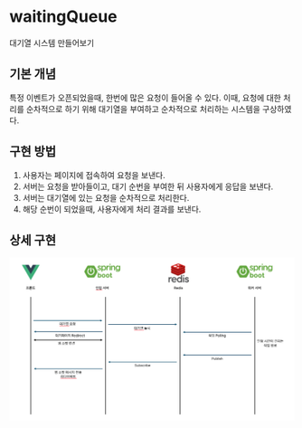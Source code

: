 # waitingQueue

대기열 시스템 만들어보기

## 기본 개념

특정 이벤트가 오픈되었을때, 한번에 많은 요청이 들어올 수 있다.
이때, 요청에 대한 처리를 순차적으로 하기 위해 대기열을 부여하고 순차적으로 처리하는 시스템을 구상하였다.

## 구현 방법

1. 사용자는 페이지에 접속하여 요청을 보낸다.
2. 서버는 요청을 받아들이고, 대기 순번을 부여한 뒤 사용자에게 응답을 보낸다.
3. 서버는 대기열에 있는 요청을 순차적으로 처리한다.
4. 해당 순번이 되었을때, 사용자에게 처리 결과를 보낸다.

## 상세 구현


![image1.png](./assets/image1.png)
